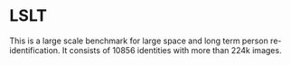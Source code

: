 # LSLT
This is a large scale benchmark for large space and long term person re-identification. It consists of 10856 identities with more than 224k images.
